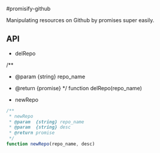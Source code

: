 #promisify-github

Manipulating resources on Github by promises super easily.

## API

* delRepo

/**
 * @param  {string} repo_name
 * @return {promise}
 */
function delRepo(repo_name)

* newRepo

```javascript
/**
 * newRepo
 * @param  {string} repo_name
 * @param  {string} desc
 * @return promise
 */
function newRepo(repo_name, desc)
```
